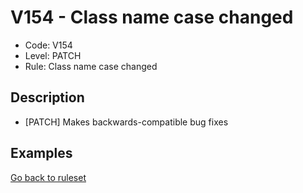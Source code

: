 # V154 - Class name case changed

* Code: V154
* Level: PATCH
* Rule: Class name case changed

## Description

* [PATCH] Makes backwards-compatible bug fixes

## Examples

[Go back to ruleset](../README.md)